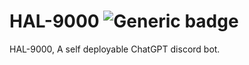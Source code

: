 # HAL-9000 ![Generic badge](https://img.shields.io/badge/version-0.2.3-green.svg)
HAL-9000, A self deployable ChatGPT discord bot.
